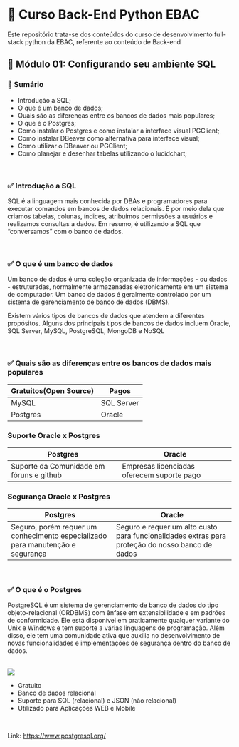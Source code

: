 # 📌 Curso Back-End Python EBAC
Este repositório trata-se dos conteúdos do curso de desenvolvimento full-stack python da EBAC, referente ao conteúdo de Back-end

## 📝 Módulo 01: Configurando seu ambiente SQL
### 📎 Sumário
- Introdução a SQL;
- O que é um banco de dados;
- Quais são as diferenças entre os bancos de dados mais populares;
- O que é o Postgres;
- Como instalar o Postgres e como instalar a interface visual PGClient;
- Como instalar DBeaver como alternativa para interface visual;
- Como utilizar o DBeaver ou PGClient;
- Como planejar e desenhar tabelas utilizando o lucidchart;

<br>

### ✅ Introdução a SQL
SQL é a linguagem mais conhecida por DBAs e programadores para executar comandos em bancos de dados relacionais. É por meio dela que criamos tabelas, colunas, índices, atribuímos permissões a usuários e realizamos consultas a dados. Em resumo, é utilizando a SQL que “conversamos” com o banco de dados.

<br>

### ✅ O que é um banco de dados
Um banco de dados é uma coleção organizada de informações - ou dados - estruturadas, normalmente armazenadas eletronicamente em um sistema de computador. Um banco de dados é geralmente controlado por um sistema de gerenciamento de banco de dados (DBMS).

Existem vários tipos de bancos de dados que atendem a diferentes propósitos. Alguns dos principais tipos de bancos de dados incluem Oracle, SQL Server, MySQL, PostgreSQL, MongoDB e NoSQL

<br>

### ✅ Quais são as diferenças entre os bancos de dados mais populares

| Gratuitos(Open Source) | Pagos |
| --- | --- |
| MySQL | SQL Server |
| Postgres | Oracle |

### Suporte Oracle x Postgres
| Postgres | Oracle |
| --- | --- |
| Suporte da Comunidade em fóruns e github | Empresas licenciadas oferecem suporte pago |

### Segurança Oracle x Postgres
| Postgres | Oracle |
| --- | --- |
| Seguro, porém requer um conhecimento especializado para manutenção e segurança | Seguro e requer um alto custo para funcionalidades extras para proteção do nosso banco de dados |

<br>

### ✅ O que é o Postgres
PostgreSQL é um sistema de gerenciamento de banco de dados do tipo objeto-relacional (ORDBMS) com ênfase em extensibilidade e em padrões de conformidade. Ele está disponível em praticamente qualquer variante do Unix e Windows e tem suporte a várias linguagens de programação. Além disso, ele tem uma comunidade ativa que auxilia no desenvolvimento de novas funcionalidades e implementações de segurança dentro do banco de dados.

<br>

<img src="./Modulo-01/assets/img-01.jpg">

<br>

- Gratuito
- Banco de dados relacional
- Suporte para SQL (relacional) e JSON (não relacional)
- Utilizado para Aplicações WEB e Mobile

<br>

Link: https://www.postgresql.org/
